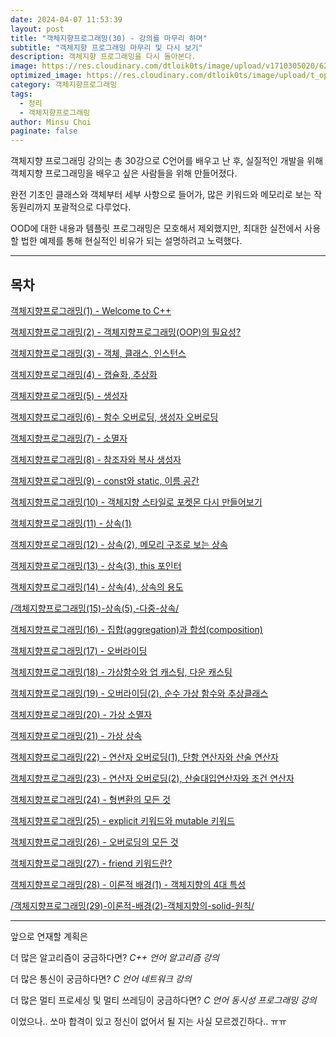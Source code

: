 ```yaml
---
date: 2024-04-07 11:53:39
layout: post
title: "객체지향프로그래밍(30) - 강의를 마무리 하며"
subtitle: "객체지향 프로그래밍 마무리 및 다시 보기"
description: 객체지향 프로그래밍을 다시 돌아본다.
image: https://res.cloudinary.com/dtloik0ts/image/upload/v1710305020/62209a189cc9185b70db045b_6ea4ua9rZnloCziXgO4TM7Zqa5oWwYrMD4Lc5BqWGYHrJreJ0-Cq-VTOChRhm1IEhqCGeGpQh9M8L516rerUQF9l1FnfQaHEFyTzex7ily50AmFoRns3jMWLyd5edWCJqBbqGzvo_xaa8bg.jpg
optimized_image: https://res.cloudinary.com/dtloik0ts/image/upload/t_opt/v1710305020/62209a189cc9185b70db045b_6ea4ua9rZnloCziXgO4TM7Zqa5oWwYrMD4Lc5BqWGYHrJreJ0-Cq-VTOChRhm1IEhqCGeGpQh9M8L516rerUQF9l1FnfQaHEFyTzex7ily50AmFoRns3jMWLyd5edWCJqBbqGzvo_xaa8bg.jpg
category: 객체지향프로그래밍
tags:
  - 정리
  - 객체지향프로그래밍
author: Minsu Choi
paginate: false
---
```


객체지향 프로그래밍 강의는 총 30강으로 C언어를 배우고 난 후, 실질적인 개발을 위해 객체지향 프로그래밍을 배우고 싶은 사람들을 위해 만들어졌다.

완전 기초인 클래스와 객체부터 세부 사항으로 들어가, 많은 키워드와 메모리로 보는 작동원리까지 포괄적으로 다루었다.

OOD에 대한 내용과 템플릿 프로그래밍은 모호해서 제외했지만, 최대한 실전에서 사용할 법한 예제를 통해 현실적인 비유가 되는 설명하려고 노력했다.

---

## 목차

<a href = "/객체지향프로그래밍(1)-welcome-to-c++/">객체지향프로그래밍(1) - Welcome to C++</a>

<a href = "/객체지향프로그래밍(2)-객체지향프로그래밍(oop)란/">객체지향프로그래밍(2) - 객체지향프로그래밍(OOP)의 필요성?</a>

<a href = "/객체지향프로그래밍(3)-객체,-클래스,-인스턴스/">객체지향프로그래밍(3) - 객체, 클래스, 인스턴스</a>

<a href = "/객체지향프로그래밍(4)-캡슐화,-추상화/">객체지향프로그래밍(4) - 캡슐화, 추상화</a>

<a href = "/객체지향프로그래밍(5)-생성자/">객체지향프로그래밍(5) - 생성자</a>

<a href = "/객체지향프로그래밍(6)-함수-오버로딩/">객체지향프로그래밍(6) - 함수 오버로딩, 생성자 오버로딩</a>

<a href = "/객체지향프로그래밍(7)-소멸자/">객체지향프로그래밍(7) - 소멸자</a>

<a href = "/객체지향프로그래밍(8)-참조자와-복사-생성자/">객체지향프로그래밍(8) - 참조자와 복사 생성자</a>

<a href = "/객체지향프로그래밍(9)-const와-static/">객체지향프로그래밍(9) - const와 static, 이름 공간</a>

<a href = "/객체지향프로그래밍(10)-객체지향-스타일로-다시-포켓몬-만들어보기/">객체지향프로그래밍(10) - 객체지향 스타일로 포켓몬 다시 만들어보기</a>

<a href = "/객체지향프로그래밍(11)-상속/">객체지향프로그래밍(11) - 상속(1)</a>

<a href = "/객체지향프로그래밍(12)-상속(2),-메모리-구조로-보는-상속/">객체지향프로그래밍(12) - 상속(2), 메모리 구조로 보는 상속</a>

<a href = "/객체지향프로그래밍(13)-상속(3),-this-포인터/">객체지향프로그래밍(13) - 상속(3), this 포인터</a>

<a href = "객체지향프로그래밍(14)-상속(4),-상속의-용도/">객체지향프로그래밍(14) - 상속(4), 상속의 용도</a>

<a href = "객체지향프로그래밍(15) - 상속(5), 다중 상속">/객체지향프로그래밍(15)-상속(5),-다중-상속/</a>

<a href = "/객체지향프로그래밍(16)-집합(aggregation)과-합성(composition)/">객체지향프로그래밍(16) - 집합(aggregation)과 합성(composition)</a>

<a href = "/객체지향프로그래밍(17)-오버라이딩/">객체지향프로그래밍(17) - 오버라이딩</a>

<a href = "/객체지향프로그래밍(18)-가상함수와-업-캐스팅,-다운-캐스팅/">객체지향프로그래밍(18) - 가상함수와 업 캐스팅, 다운 캐스팅</a>

<a href = "/객체지향프로그래밍(19)-오버라이딩(2),-순수-가상-함수와-추상클래스/">객체지향프로그래밍(19) - 오버라이딩(2), 순수 가상 함수와 추상클래스</a>

<a href = "/객체지향프로그래밍(20)-가상-소멸자/">객체지향프로그래밍(20) - 가상 소멸자</a>

<a href = "/객체지향프로그래밍(21)-가상-상속/">객체지향프로그래밍(21) - 가상 상속</a>

<a href = "/객체지향프로그래밍(22)-연산자-오버로딩(1),-단항-연산자와-산술-연산자/">객체지향프로그래밍(22) - 연산자 오버로딩(1), 단항 연산자와 산술 연산자</a>

<a href = "/객체지향프로그래밍(23)-연산자-오버로딩(2),-산술대입연산자와-조건-연산자/">객체지향프로그래밍(23) - 연산자 오버로딩(2), 산술대입연산자와 조건 연산자</a>

<a href = "/객체지향프로그래밍(24)-형변환의-모든-것/">객체지향프로그래밍(24) - 형변환의 모든 것</a>

<a href = "/객체지향프로그래밍(25)-explicit-키워드와-mutable-키워드/">객체지향프로그래밍(25) - explicit 키워드와 mutable 키워드</a>

<a href = "/객체지향프로그래밍(26)-연산자-오버로딩의-모든-것/">객체지향프로그래밍(26) - 오버로딩의 모든 것</a>

<a href = "/객체지향프로그래밍(27)-friend-키워드란/">객체지향프로그래밍(27) - friend 키워드란?</a>

<a href = "/객체지향프로그래밍(28)-이론적-배경(1)-객체지향의-4대-특성/">객체지향프로그래밍(28) - 이론적 배경(1) - 객체지향의 4대 특성</a>

<a href = "/객체지향프로그래밍(29)-이론적-배경(2)-객체지향의-solid-원칙/">/객체지향프로그래밍(29)-이론적-배경(2)-객체지향의-solid-원칙/</a>

---

앞으로 연재할 계획은

더 많은 알고리즘이 궁금하다면? _C++ 언어 알고리즘 강의_

더 많은 통신이 궁금하다면? _C 언어 네트워크 강의_

더 많은 멀티 프로세싱 및 멀티 쓰레딩이 궁금하다면? _C 언어 동시성 프로그래밍 강의_

이었으나.. 쏘마 합격이 있고 정신이 없어서 될 지는 사실 모르겠긴하다.. ㅠㅠ
